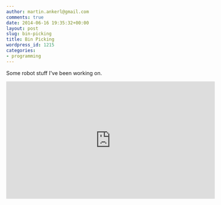 ```yaml
---
author: martin.ankerl@gmail.com
comments: true
date: 2014-06-16 19:35:32+00:00
layout: post
slug: bin-picking
title: Bin Picking
wordpress_id: 1215
categories:
- programming
---
```


Some robot stuff I've been working on.

<iframe width="560" height="315" src="https://www.youtube.com/embed/R4Wsa7bPRPo" frameborder="0" allowfullscreen></iframe>
